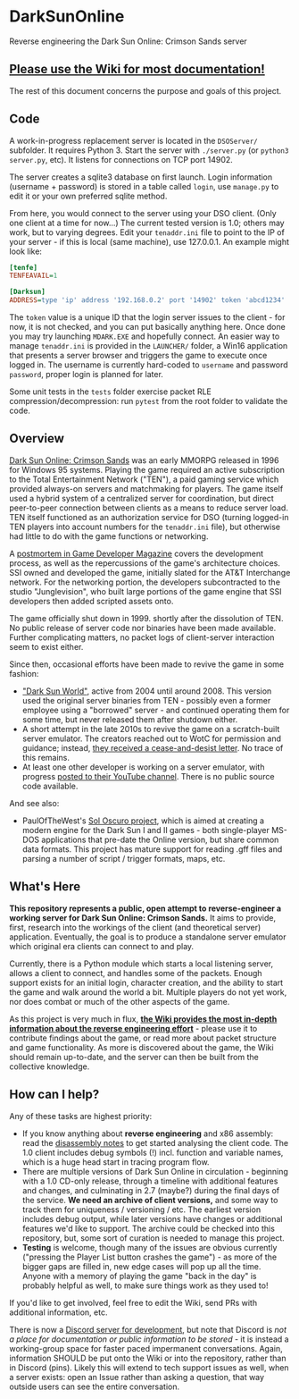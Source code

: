 # DarkSunOnline
Reverse engineering the Dark Sun Online: Crimson Sands server

## [Please use the Wiki for most documentation!](https://github.com/greg-kennedy/DarkSunOnline/wiki)
The rest of this document concerns the purpose and goals of this project.

## Code
A work-in-progress replacement server is located in the `DSOServer/` subfolder. It requires Python 3. Start the server with `./server.py` (or `python3 server.py`, etc). It listens for connections on TCP port 14902.

The server creates a sqlite3 database on first launch.  Login information (username + password) is stored in a table called `login`, use `manage.py` to edit it or your own preferred sqlite method.

From here, you would connect to the server using your DSO client. (Only one client at a time for now...) The current tested version is 1.0; others may work, but to varying degrees. Edit your `tenaddr.ini` file to point to the IP of your server - if this is local (same machine), use 127.0.0.1. An example might look like:

```ini
[tenfe]
TENFEAVAIL=1

[Darksun]
ADDRESS=type 'ip' address '192.168.0.2' port '14902' token 'abcd1234'
```

The `token` value is a unique ID that the login server issues to the client - for now, it is not checked, and you can put basically anything here. Once done you may try launching `MDARK.EXE` and hopefully connect. An easier way to manage `tenaddr.ini` is provided in the `LAUNCHER/` folder, a Win16 application that presents a server browser and triggers the game to execute once logged in.  The username is currently hard-coded to `username` and password `password`, proper login is planned for later.

Some unit tests in the `tests` folder exercise packet RLE compression/decompression: run `pytest` from the root folder to validate the code.

## Overview
[Dark Sun Online: Crimson Sands](https://en.wikipedia.org/wiki/Dark_Sun_Online:_Crimson_Sands) was an early MMORPG released in 1996 for Windows 95 systems. Playing the game required an active subscription to the Total Entertainment Network ("TEN"), a paid gaming service which provided always-on servers and matchmaking for players. The game itself used a hybrid system of a centralized server for coordination, but direct peer-to-peer connection between clients as a means to reduce server load. TEN itself functioned as an authorization service for DSO (turning logged-in TEN players into account numbers for the `tenaddr.ini` file), but otherwise had little to do with the game functions or networking.

A [postmortem in Game Developer Magazine](https://www.gamedeveloper.com/design/postmortem-ssi-s-i-dark-sun-online-crimson-sands-i-) covers the development process, as well as the repercussions of the game's architecture choices. SSI owned and developed the game, initially slated for the AT&T Interchange network. For the networking portion, the developers subcontracted to the studio "Junglevision", who built large portions of the game engine that SSI developers then added scripted assets onto.

The game officially shut down in 1999. shortly after the dissolution of TEN. No public release of server code nor binaries have been made available. Further complicating matters, no packet logs of client-server interaction seem to exist either.

Since then, occasional efforts have been made to revive the game in some fashion:
* ["Dark Sun World"](https://web.archive.org/web/20090228014403/http://darksunworld.com:80/), active from 2004 until around 2008. This version used the original server binaries from TEN - possibly even a former employee using a "borrowed" server - and continued operating them for some time, but never released them after shutdown either.
* A short attempt in the late 2010s to revive the game on a scratch-built server emulator. The creators reached out to WotC for permission and guidance; instead, [they received a cease-and-desist letter](https://www.reddit.com/r/DarkSun/comments/8sgr8f/comment/e1yuan0/). No trace of this remains.
* At least one other developer is working on a server emulator, with progress [posted to their YouTube channel](https://www.youtube.com/channel/UC_VNdihpbfm7agJ9XnAbgqw). There is no public source code available.

And see also:
* PaulOfTheWest's [Sol Oscuro project](https://gitea.com/paulofthewest/soloscuro), which is aimed at creating a modern engine for the Dark Sun I and II games - both single-player MS-DOS applications that pre-date the Online version, but share common data formats. This project has mature support for reading .gff files and parsing a number of script / trigger formats, maps, etc.

## What's Here
**This repository represents a public, open attempt to reverse-engineer a working server for Dark Sun Online: Crimson Sands.** It aims to provide, first, research into the workings of the client (and theoretical server) application. Eventually, the goal is to produce a standalone server emulator which original era clients can connect to and play.

Currently, there is a Python module which starts a local listening server, allows a client to connect, and handles some of the packets. Enough support exists for an initial login, character creation, and the ability to start the game and walk around the world a bit. Multiple players do not yet work, nor does combat or much of the other aspects of the game.

As this project is very much in flux, **[the Wiki provides the most in-depth information about the reverse engineering effort](https://github.com/greg-kennedy/DarkSunOnline/wiki)** - please use it to contribute findings about the game, or read more about packet structure and game functionality. As more is discovered about the game, the Wiki should remain up-to-date, and the server can then be built from the collective knowledge.

## How can I help?
Any of these tasks are highest priority:

* If you know anything about **reverse engineering** and x86 assembly: read the [disassembly notes](https://github.com/greg-kennedy/DarkSunOnline/wiki/Client-Disassembly) to get started analysing the client code. The 1.0 client includes debug symbols (!) incl. function and variable names, which is a huge head start in tracing program flow.
* There are multiple versions of Dark Sun Online in circulation - beginning with a 1.0 CD-only release, through a timeline with additional features and changes, and culminating in 2.7 (maybe?) during the final days of the service. **We need an archive of client versions,** and some way to track them for uniqueness / versioning / etc. The earliest version includes debug output, while later versions have changes or additional features we'd like to support. The archive could be checked into this repository, but, some sort of curation is needed to manage this project.
* **Testing** is welcome, though many of the issues are obvious currently ("pressing the Player List button crashes the game") - as more of the bigger gaps are filled in, new edge cases will pop up all the time. Anyone with a memory of playing the game "back in the day" is probably helpful as well, to make sure things work as they used to!

If you'd like to get involved, feel free to edit the Wiki, send PRs with additional information, etc.

There is now a [Discord server for development](https://discord.gg/QPfq6t73zY), but note that Discord is _not a place for documentation or public information to be stored_ - it is instead a working-group space for faster paced impermanent conversations. Again, information SHOULD be put onto the Wiki or into the repository, rather than in Discord (pins). Likely this will extend to tech support issues as well, when a server exists: open an Issue rather than asking a question, that way outside users can see the entire conversation.
